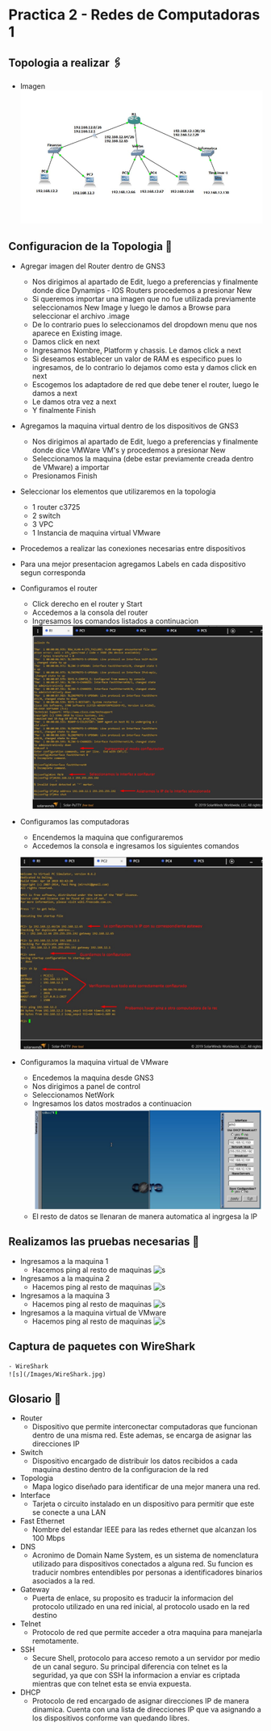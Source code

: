 # Practica 2 -  Redes de Computadoras 1

## Topologia a realizar 🖇️
- Imagen
    ![s](/Images/topology.jpg)


## Configuracion de la Topologia 🔧

- Agregar imagen del Router dentro de GNS3
    - Nos dirigimos al apartado de Edit, luego a preferencias y finalmente donde dice Dynamips - IOS Routers procedemos a presionar New
    - Si queremos importar una imagen que no fue utilizada previamente seleccionamos New Image y luego le damos a Browse para seleccionar el archivo .image
    - De lo contrario pues lo seleccionamos del dropdown menu que nos aparece en Existing image.
    - Damos click en next
    - Ingresamos Nombre, Platform y chassis. Le damos click a next
    - Si deseamos establecer un valor de RAM es especifico pues lo ingresamos, de lo contrario lo dejamos como esta y damos click en next
    - Escogemos los adaptadore de red que debe tener el router, luego le damos a next
    - Le damos otra vez a next
    - Y finalmente Finish
- Agregamos la maquina virtual dentro de los dispositivos de GNS3
    - Nos dirigimos al apartado de Edit, luego a preferencias y finalmente donde dice VMWare VM's y procedemos a presionar New
    - Seleccionamos la maquina (debe estar previamente creada dentro de VMware) a importar
    - Presionamos Finish
- Seleccionar los elementos que utilizaremos en la topologia
    - 1 router c3725
    - 2 switch 
    - 3 VPC
    - 1 Instancia de maquina virtual VMware 
- Procedemos a realizar las conexiones necesarias entre dispositivos
- Para una mejor presentacion agregamos Labels en cada dispositivo segun corresponda
- Configuramos el router
    -  Click derecho en el router y Start
    -  Accedemos a la consola del router
    -  Ingresamos los comandos listados a continuacion
    ![s](/Images/routerConf2.png)
- Configuramos las computadoras
    - Encendemos la maquina que configuraremos
    - Accedemos la consola e ingresamos los siguientes comandos
    
    ![s](/Images/pcConfig2.jpg)
- Configuramos la maquina virtual de VMware
    - Encedemos la maquina desde GNS3
    - Nos dirigimos a panel de control
    - Seleccionamos NetWork
    - Ingresamos los datos mostrados a continuacion
    ![s](/Images/TLNetwork2.jpg)
    - El resto de datos se llenaran de manera automatica al ingrgesa la IP
    
## Realizamos las pruebas necesarias 🚀
- Ingresamos a la maquina 1
    - Hacemos ping al resto de maquinas
    ![s](/Images/PC1Ping.png)
- Ingresamos a la maquina 2
    - Hacemos ping al resto de maquinas
    ![s](/Images/PC2Ping.png)
- Ingresamos a la maquina 3
    - Hacemos ping al resto de maquinas
    ![s](/Images/PC3Ping.png)
- Ingresamos a la maquina virtual de VMware
    - Hacemos ping al resto de maquinas
    ![s](/Images/TLPing.png)
## Captura de paquetes con WireShark 
    - WireShark 
    ![s](/Images/WireShark.jpg)
## Glosario 📖   
- Router
    - Dispositivo que permite interconectar computadoras que funcionan dentro de una misma red. Este ademas, se encarga de asignar las direcciones IP
- Switch
    - Dispositivo encargado de distribuir los datos recibidos a cada maquina destino dentro de la configuracion de la red
- Topologia
    - Mapa logico diseñado para identificar de una mejor manera una red.
- Interface
    - Tarjeta o circuito instalado en un dispositivo para permitir que este se conecte a una LAN
- Fast Ethernet
    - Nombre del estandar IEEE para las redes ethernet que alcanzan los 100 Mbps
- DNS
    - Acronimo de Domain Name System, es un sistema de nomenclatura utilizado para dispositivos conectados a alguna red. Su funcion es traducir 
    nombres entendibles por personas a identificadores binarios asociados a la red.
- Gateway
    - Puerta de enlace, su proposito es traducir la informacion del protocolo utilizado en una red inicial, al protocolo usado en la red destino
- Telnet
    - Protocolo de red que permite acceder a otra maquina para manejarla remotamente.
- SSH
    - Secure Shell, protocolo para acceso remoto a un servidor por medio de un canal seguro. Su principal diferencia con telnet es la seguridad, ya que con SSH la informacion a enviar es criptada mientras que con telnet esta se envia expuesta.
- DHCP
    - Protocolo de red encargado de asignar direcciones IP de manera dinamica. Cuenta con una lista de direcciones IP que va asignando a los dispositivos conforme van quedando libres.